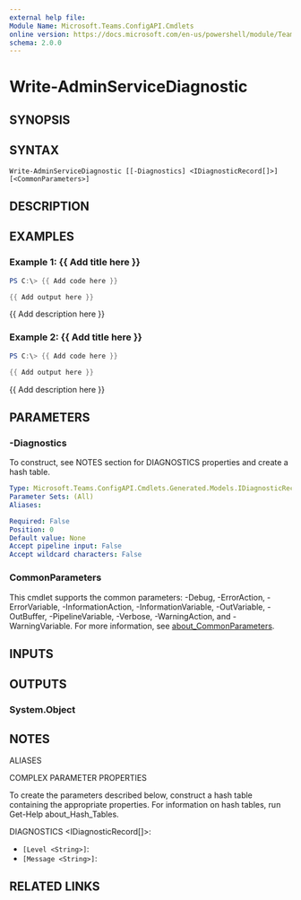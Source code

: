 ```yaml
---
external help file:
Module Name: Microsoft.Teams.ConfigAPI.Cmdlets
online version: https://docs.microsoft.com/en-us/powershell/module/Teams/write-adminservicediagnostic
schema: 2.0.0
---
```


# Write-AdminServiceDiagnostic

## SYNOPSIS


## SYNTAX

```
Write-AdminServiceDiagnostic [[-Diagnostics] <IDiagnosticRecord[]>] [<CommonParameters>]
```

## DESCRIPTION


## EXAMPLES

### Example 1: {{ Add title here }}
```powershell
PS C:\> {{ Add code here }}

{{ Add output here }}
```

{{ Add description here }}

### Example 2: {{ Add title here }}
```powershell
PS C:\> {{ Add code here }}

{{ Add output here }}
```

{{ Add description here }}

## PARAMETERS

### -Diagnostics
To construct, see NOTES section for DIAGNOSTICS properties and create a hash table.

```yaml
Type: Microsoft.Teams.ConfigAPI.Cmdlets.Generated.Models.IDiagnosticRecord[]
Parameter Sets: (All)
Aliases:

Required: False
Position: 0
Default value: None
Accept pipeline input: False
Accept wildcard characters: False
```

### CommonParameters
This cmdlet supports the common parameters: -Debug, -ErrorAction, -ErrorVariable, -InformationAction, -InformationVariable, -OutVariable, -OutBuffer, -PipelineVariable, -Verbose, -WarningAction, and -WarningVariable. For more information, see [about_CommonParameters](http://go.microsoft.com/fwlink/?LinkID=113216).

## INPUTS

## OUTPUTS

### System.Object

## NOTES

ALIASES

COMPLEX PARAMETER PROPERTIES

To create the parameters described below, construct a hash table containing the appropriate properties. For information on hash tables, run Get-Help about_Hash_Tables.


DIAGNOSTICS <IDiagnosticRecord[]>: 
  - `[Level <String>]`: 
  - `[Message <String>]`: 

## RELATED LINKS

